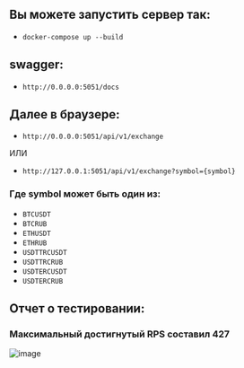 ## Вы можете запустить сервер так:

- `docker-compose up --build`

## swagger:
- `http://0.0.0.0:5051/docs`

## Далее в браузере:

- `http://0.0.0.0:5051/api/v1/exchange`

ИЛИ

- `http://127.0.0.1:5051/api/v1/exchange?symbol={symbol}`

### Где symbol может быть один из:

- `BTCUSDT`
- `BTCRUB`
- `ETHUSDT`
- `ETHRUB`
- `USDTTRCUSDT`
- `USDTTRCRUB`
- `USDTERCUSDT`
- `USDTERCRUB`

## Отчет о тестировании:

### Максимальный достигнутый RPS составил 427
![image](https://github.com/TmP440/test_b_w_g/assets/63639938/124b8e4e-741d-4393-abcc-82bcd00019fb)
